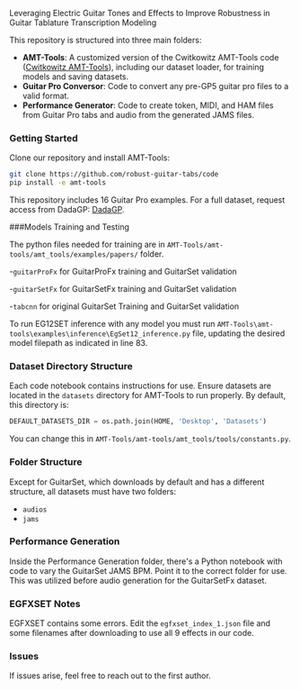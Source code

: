 Leveraging Electric Guitar Tones and Effects to Improve Robustness in Guitar Tablature Transcription Modeling

This repository is structured into three main folders:

- **AMT-Tools**: A customized version of the Cwitkowitz AMT-Tools code ([Cwitkowitz AMT-Tools](https://github.com/cwitkowitz/amt-tools/)), including our dataset loader, for training models and saving datasets.
- **Guitar Pro Conversor**: Code to convert any pre-GP5 guitar pro files to a valid format.
- **Performance Generator**: Code to create token, MIDI, and HAM files from Guitar Pro tabs and audio from the generated JAMS files.

### Getting Started

Clone our repository and install AMT-Tools:

```bash
git clone https://github.com/robust-guitar-tabs/code
pip install -e amt-tools
```

This repository includes 16 Guitar Pro examples. For a full dataset, request access from DadaGP: [DadaGP](https://github.com/dada-bots/dadaGP).

###Models Training and Testing

The python files needed for training are in `AMT-Tools/amt-tools/amt_tools/examples/papers/` folder.

-`guitarProFx` for GuitarProFx training and GuitarSet validation

-`guitarSetFx` for GuitarSetFx training and GuitarSet validation

-`tabcnn` for original GuitarSet Training and GuitarSet validation

To run EG12SET inference with any model you must run `AMT-Tools\amt-tools\examples\inference\EgSet12_inference.py` file, updating the desired model filepath as indicated in line 83.

### Dataset Directory Structure

Each code notebook contains instructions for use. Ensure datasets are located in the `datasets` directory for AMT-Tools to run properly. By default, this directory is:

```python
DEFAULT_DATASETS_DIR = os.path.join(HOME, 'Desktop', 'Datasets')
```

You can change this in `AMT-Tools/amt-tools/amt_tools/tools/constants.py`.

### Folder Structure

Except for GuitarSet, which downloads by default and has a different structure, all datasets must have two folders:

- `audios`
- `jams`

### Performance Generation

Inside the Performance Generation folder, there's a Python notebook with code to vary the GuitarSet JAMS BPM. Point it to the correct folder for use. This was utilized before audio generation for the GuitarSetFx dataset.

### EGFXSET Notes

EGFXSET contains some errors. Edit the `egfxset_index_1.json` file and some filenames after downloading to use all 9 effects in our code.

### Issues

If issues arise, feel free to reach out to the first author.